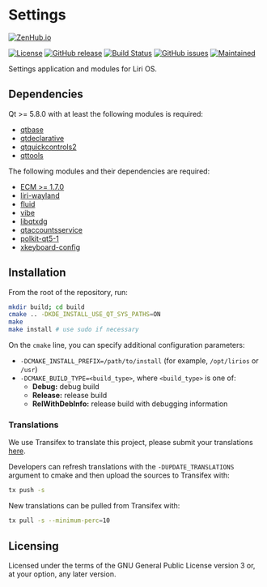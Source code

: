 Settings
========

[![ZenHub.io](https://img.shields.io/badge/supercharged%20by-zenhub.io-blue.svg)](https://zenhub.io)

[![License](https://img.shields.io/badge/license-GPLv3.0%2B-blue.svg)](https://www.gnu.org/licenses/gpl-3.0.html)
[![GitHub release](https://img.shields.io/github/release/lirios/settings.svg)](https://github.com/lirios/settings)
[![Build Status](https://travis-ci.org/lirios/settings.svg?branch=develop)](https://travis-ci.org/lirios/settings)
[![GitHub issues](https://img.shields.io/github/issues/lirios/settings.svg)](https://github.com/lirios/settings/issues)
[![Maintained](https://img.shields.io/maintenance/yes/2016.svg)](https://github.com/lirios/settings/commits/develop)

Settings application and modules for Liri OS.

## Dependencies

Qt >= 5.8.0 with at least the following modules is required:

 * [qtbase](http://code.qt.io/cgit/qt/qtbase.git)
 * [qtdeclarative](http://code.qt.io/cgit/qt/qtdeclarative.git)
 * [qtquickcontrols2](http://code.qt.io/cgit/qt/qtquickcontrols2.git)
 * [qttools](http://code.qt.io/cgit/qt/qttools.git/)

The following modules and their dependencies are required:

 * [ECM >= 1.7.0](http://quickgit.kde.org/?p=extra-cmake-modules.git)
 * [liri-wayland](https://github.com/lirios/liri-wayland.git)
 * [fluid](https://github.com/lirios/fluid)
 * [vibe](https://github.com/lirios/vibe)
 * [libqtxdg](https://github.com/lxde/libqtxdg)
 * [qtaccountsservice](https://github.com/lirios/qtaccountsservice)
 * [polkit-qt5-1](https://quickgit.kde.org/?p=polkit-qt-1.git)
 * [xkeyboard-config](https://cgit.freedesktop.org/xkeyboard-config/)

## Installation

From the root of the repository, run:

```sh
mkdir build; cd build
cmake .. -DKDE_INSTALL_USE_QT_SYS_PATHS=ON
make
make install # use sudo if necessary
```

On the `cmake` line, you can specify additional configuration parameters:

 * `-DCMAKE_INSTALL_PREFIX=/path/to/install` (for example, `/opt/lirios` or `/usr`)
 * `-DCMAKE_BUILD_TYPE=<build_type>`, where `<build_type>` is one of:
   * **Debug:** debug build
   * **Release:** release build
   * **RelWithDebInfo:** release build with debugging information

### Translations

We use Transifex to translate this project, please submit your
translations [here](https://www.transifex.com/hawaii/system-preferences/dashboard/).

Developers can refresh translations with the `-DUPDATE_TRANSLATIONS` argument to cmake
and then upload the sources to Transifex with:

```sh
tx push -s
```

New translations can be pulled from Transifex with:

```sh
tx pull -s --minimum-perc=10
```

## Licensing

Licensed under the terms of the GNU General Public License version 3 or,
at your option, any later version.
